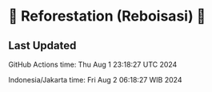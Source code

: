 
# 🌳 Reforestation (Reboisasi) 🌲

## Last Updated

GitHub Actions time: Thu Aug  1 23:18:27 UTC 2024

Indonesia/Jakarta time: Fri Aug  2 06:18:27 WIB 2024
